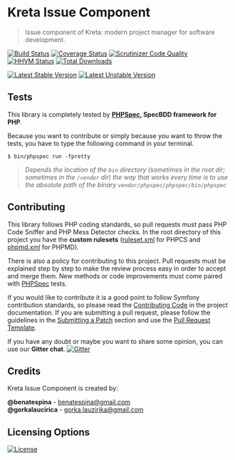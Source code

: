 # Kreta Issue Component
> Issue component of Kreta: modern project manager for software development.

[![Build Status](https://travis-ci.org/kreta/Issue.svg?branch=master)](https://travis-ci.org/kreta/Issue)
[![Coverage Status](https://img.shields.io/coveralls/kreta/Issue.svg)](https://coveralls.io/r/kreta/Issue)
[![Scrutinizer Code Quality](https://scrutinizer-ci.com/g/kreta/Issue/badges/quality-score.png?b=master)](https://scrutinizer-ci.com/g/kreta/Issue/?branch=master)
[![HHVM Status](http://hhvm.h4cc.de/badge/kreta/issue.svg)](http://hhvm.h4cc.de/package/kreta/issue)
[![Total Downloads](https://poser.pugx.org/kreta/issue/downloads)](https://packagist.org/packages/kreta/issue)

[![Latest Stable Version](https://poser.pugx.org/kreta/issue/v/stable.svg)](https://packagist.org/packages/kreta/issue)
[![Latest Unstable Version](https://poser.pugx.org/kreta/issue/v/unstable.svg)](https://packagist.org/packages/kreta/issue)

Tests
-----

This library is completely tested by **[PHPSpec][1], SpecBDD framework for PHP**.

Because you want to contribute or simply because you want to throw the tests, you have to type the following command
in your terminal.

    $ bin/phpspec run -fpretty

>*Depends the location of the `bin` directory (sometimes in the root dir; sometimes in the `/vendor` dir) the way that
works every time is to use the absolute path of the binary `vendor/phpspec/phpspec/bin/phpspec`*

Contributing
------------

This library follows PHP coding standards, so pull requests must pass PHP Code Sniffer and PHP Mess Detector
checks. In the root directory of this project you have the **custom rulesets** ([ruleset.xml]() for PHPCS and
[phpmd.xml]() for PHPMD).

There is also a policy for contributing to this project. Pull requests must
be explained step by step to make the review process easy in order to
accept and merge them. New methods or code improvements must come paired with [PHPSpec][1] tests.

If you would like to contribute it is a good point to follow Symfony contribution standards,
so please read the [Contributing Code][2] in the project
documentation. If you are submitting a pull request, please follow the guidelines
in the [Submitting a Patch][3] section and use the [Pull Request Template][4].

If you have any doubt or maybe you want to share some opinion, you can use our **Gitter chat**.
[![Gitter](https://badges.gitter.im/Join%20Chat.svg)](https://gitter.im/kreta/kreta?utm_source=badge&utm_medium=badge&utm_campaign=pr-badge&utm_content=badge)

[1]: http://www.phpspec.net/
[2]: http://symfony.com/doc/current/contributing/code/index.html
[3]: http://symfony.com/doc/current/contributing/code/patches.html#check-list
[4]: http://symfony.com/doc/current/contributing/code/patches.html#make-a-pull-request

Credits
-------
Kreta Issue Component is created by:
>
**@benatespina** - [benatespina@gmail.com](mailto:benatespina@gmail.com)<br/>
**@gorkalaucirica** - [gorka.lauzirika@gmail.com](mailto:gorka.lauzirika@gmail.com)

Licensing Options
-----------------
[![License](https://poser.pugx.org/kreta/issue/license.svg)](https://github.com/kreta/kreta/blob/master/LICENSE)
